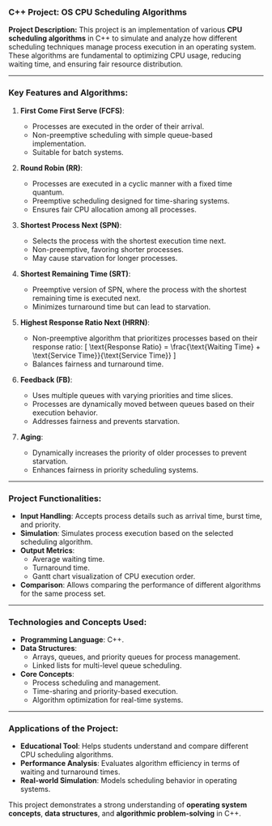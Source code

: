 ### **C++ Project: OS CPU Scheduling Algorithms**

**Project Description:**
This project is an implementation of various **CPU scheduling algorithms** in C++ to simulate and analyze how different scheduling techniques manage process execution in an operating system. These algorithms are fundamental to optimizing CPU usage, reducing waiting time, and ensuring fair resource distribution.

---

### **Key Features and Algorithms:**

1. **First Come First Serve (FCFS)**:
   - Processes are executed in the order of their arrival.
   - Non-preemptive scheduling with simple queue-based implementation.
   - Suitable for batch systems.

2. **Round Robin (RR)**:
   - Processes are executed in a cyclic manner with a fixed time quantum.
   - Preemptive scheduling designed for time-sharing systems.
   - Ensures fair CPU allocation among all processes.

3. **Shortest Process Next (SPN)**:
   - Selects the process with the shortest execution time next.
   - Non-preemptive, favoring shorter processes.
   - May cause starvation for longer processes.

4. **Shortest Remaining Time (SRT)**:
   - Preemptive version of SPN, where the process with the shortest remaining time is executed next.
   - Minimizes turnaround time but can lead to starvation.

5. **Highest Response Ratio Next (HRRN)**:
   - Non-preemptive algorithm that prioritizes processes based on their response ratio:
     \[
     \text{Response Ratio} = \frac{\text{Waiting Time} + \text{Service Time}}{\text{Service Time}}
     \]
   - Balances fairness and turnaround time.

6. **Feedback (FB)**:
   - Uses multiple queues with varying priorities and time slices.
   - Processes are dynamically moved between queues based on their execution behavior.
   - Addresses fairness and prevents starvation.

7. **Aging**:
   - Dynamically increases the priority of older processes to prevent starvation.
   - Enhances fairness in priority scheduling systems.

---

### **Project Functionalities:**
- **Input Handling**: Accepts process details such as arrival time, burst time, and priority.
- **Simulation**: Simulates process execution based on the selected scheduling algorithm.
- **Output Metrics**:
  - Average waiting time.
  - Turnaround time.
  - Gantt chart visualization of CPU execution order.
- **Comparison**: Allows comparing the performance of different algorithms for the same process set.

---

### **Technologies and Concepts Used:**
- **Programming Language**: C++.
- **Data Structures**:
  - Arrays, queues, and priority queues for process management.
  - Linked lists for multi-level queue scheduling.
- **Core Concepts**:
  - Process scheduling and management.
  - Time-sharing and priority-based execution.
  - Algorithm optimization for real-time systems.

---

### **Applications of the Project:**
- **Educational Tool**: Helps students understand and compare different CPU scheduling algorithms.
- **Performance Analysis**: Evaluates algorithm efficiency in terms of waiting and turnaround times.
- **Real-world Simulation**: Models scheduling behavior in operating systems.

This project demonstrates a strong understanding of **operating system concepts**, **data structures**, and **algorithmic problem-solving** in C++.
